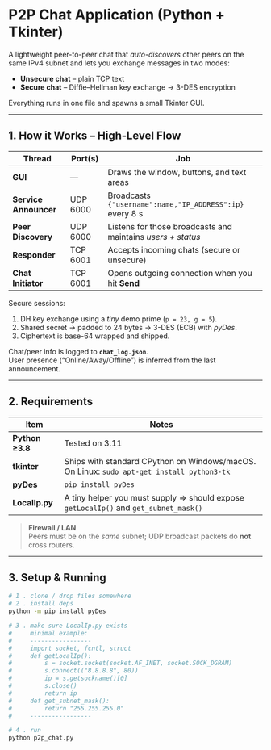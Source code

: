 # P2P Chat Application (Python + Tkinter)

A lightweight peer-to-peer chat that *auto-discovers* other peers on the same
IPv4 subnet and lets you exchange messages in two modes:

* **Unsecure chat** – plain TCP text
* **Secure chat** – Diffie–Hellman key exchange → 3-DES encryption

Everything runs in one file and spawns a small Tkinter GUI.

---

## 1. How it Works – High-Level Flow

| Thread | Port(s) | Job |
| ------ | ------- | --- |
| **GUI** | — | Draws the window, buttons, and text areas |
| **Service Announcer** | UDP 6000 | Broadcasts `{"username":name,"IP_ADDRESS":ip}` every 8 s |
| **Peer Discovery** | UDP 6000 | Listens for those broadcasts and maintains *users + status* |
| **Responder** | TCP 6001 | Accepts incoming chats (secure or unsecure) |
| **Chat Initiator** | TCP 6001 | Opens outgoing connection when you hit **Send** |

Secure sessions:

1.   DH key exchange using a *tiny* demo prime (`p = 23, g = 5`).
2.   Shared secret → padded to 24 bytes → 3-DES (ECB) with *pyDes*.
3.   Ciphertext is base-64 wrapped and shipped.

Chat/peer info is logged to **`chat_log.json`**.  
User presence (“Online/Away/Offline”) is inferred from the last announcement.

---

## 2. Requirements

| Item | Notes |
| ---- | ----- |
| **Python ≥3.8** | Tested on 3.11 |
| **tkinter** | Ships with standard CPython on Windows/macOS. On Linux: `sudo apt-get install python3-tk` |
| **pyDes** | `pip install pyDes` |
| **LocalIp.py** | A tiny helper you must supply ⇒ should expose<br>`getLocalIp()` and `get_subnet_mask()` |

> **Firewall / LAN**  
> Peers must be on the *same* subnet; UDP broadcast packets do **not** cross routers.

---

## 3. Setup & Running

```bash
# 1 . clone / drop files somewhere
# 2 . install deps
python -m pip install pyDes

# 3 . make sure LocalIp.py exists
#     minimal example:
#     -----------------
#     import socket, fcntl, struct
#     def getLocalIp():
#         s = socket.socket(socket.AF_INET, socket.SOCK_DGRAM)
#         s.connect(("8.8.8.8", 80))
#         ip = s.getsockname()[0]
#         s.close()
#         return ip
#     def get_subnet_mask():
#         return "255.255.255.0"
#     -----------------

# 4 . run
python p2p_chat.py
